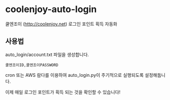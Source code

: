 coolenjoy-auto-login
=========================

쿨엔조이 (http://coolenjoy.net) 로그인 포인트 획득 자동화

## 사용법
auto_login/account.txt 파일을 생성합니다.

    쿨엔조이ID,쿨엔조이PASSWORD

cron 또는 AWS 람다를 이용하여 auto_login.py이 주기적으로 실행되도록 설정해둡니다.

이제 매일 로그인 포인트가 획득 되는 것을 확인할 수 있습니다!
